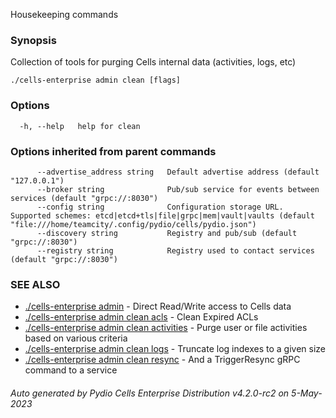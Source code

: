 Housekeeping commands

### Synopsis

Collection of tools for purging Cells internal data (activities, logs, etc)

```
./cells-enterprise admin clean [flags]
```

### Options

```
  -h, --help   help for clean
```

### Options inherited from parent commands

```
      --advertise_address string   Default advertise address (default "127.0.0.1")
      --broker string              Pub/sub service for events between services (default "grpc://:8030")
      --config string              Configuration storage URL. Supported schemes: etcd|etcd+tls|file|grpc|mem|vault|vaults (default "file:///home/teamcity/.config/pydio/cells/pydio.json")
      --discovery string           Registry and pub/sub (default "grpc://:8030")
      --registry string            Registry used to contact services (default "grpc://:8030")
```

### SEE ALSO

* [./cells-enterprise admin](./cells-enterprise-admin)	 - Direct Read/Write access to Cells data
* [./cells-enterprise admin clean acls](./cells-enterprise-admin-clean-acls)	 - Clean Expired ACLs
* [./cells-enterprise admin clean activities](./cells-enterprise-admin-clean-activities)	 - Purge user or file activities based on various criteria
* [./cells-enterprise admin clean logs](./cells-enterprise-admin-clean-logs)	 - Truncate log indexes to a given size
* [./cells-enterprise admin clean resync](./cells-enterprise-admin-clean-resync)	 - And a TriggerResync gRPC command to a service

###### Auto generated by Pydio Cells Enterprise Distribution v4.2.0-rc2 on 5-May-2023
